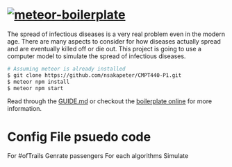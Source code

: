 # [![meteor-boilerplate]()](http://meteor-boilerplate.surge.sh/)

The spread of infectious diseases is a very real problem even in the modern age. There are many aspects to consider for how diseases actually spread and are eventually killed off or die out. This project is going to use a computer model to simulate the spread of infectious diseases.

```sh
# Assuming meteor is already installed
$ git clone https://github.com/nsakapeter/CMPT440-P1.git
$ meteor npm install
$ meteor npm start
```

Read through the [GUIDE.md](GUIDE.md) or checkout the [boilerplate online](http://meteor-boilerplate.surge.sh/) for more information.


# Config File psuedo code
  For #ofTrails
    Genrate passengers
      For each algorithms
        Simulate
